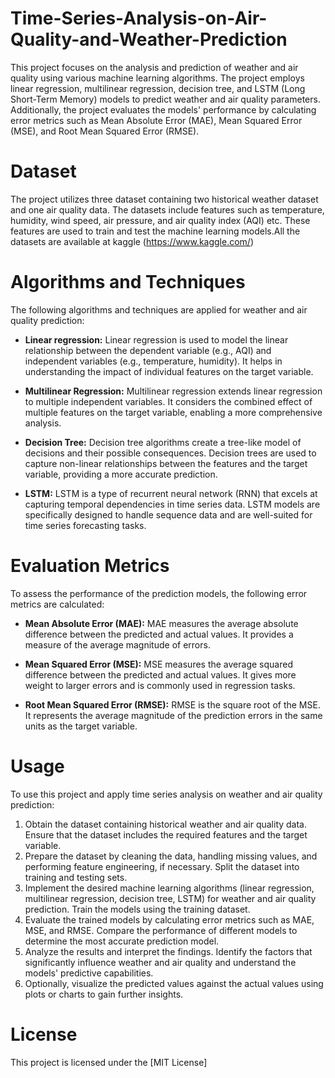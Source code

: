 # Time-Series-Analysis-on-Air-Quality-and-Weather-Prediction
This project focuses on the analysis and prediction of weather and air quality using various machine learning algorithms. The project employs linear regression, multilinear regression, decision tree, and LSTM (Long Short-Term Memory) models to predict weather and air quality parameters. Additionally, the project evaluates the models' performance by calculating error metrics such as Mean Absolute Error (MAE), Mean Squared Error (MSE), and Root Mean Squared Error (RMSE).

# Dataset
The project utilizes three dataset containing two historical weather dataset and one air quality data. The datasets include features such as temperature, humidity, wind speed, air pressure, and air quality index (AQI) etc. These features are used to train and test the machine learning models.All the datasets are available at kaggle (https://www.kaggle.com/)

# Algorithms and Techniques
The following algorithms and techniques are applied for weather and air quality prediction:

+ **Linear regression:**  Linear regression is used to model the linear relationship between the dependent variable (e.g., AQI) and independent variables (e.g., temperature, humidity). It helps in understanding the impact of individual features on the target variable.

+  **Multilinear Regression:** Multilinear regression extends linear regression to multiple independent variables. It considers the combined effect of multiple features on the target variable, enabling a more comprehensive analysis.
  
+  **Decision Tree:** Decision tree algorithms create a tree-like model of decisions and their possible consequences. Decision trees are used to capture non-linear relationships between the features and the target variable, providing a more accurate prediction.
  
+   **LSTM:** LSTM is a type of recurrent neural network (RNN) that excels at capturing temporal dependencies in time series data. LSTM models are specifically designed to handle sequence data and are well-suited for time series forecasting tasks.

# Evaluation Metrics
To assess the performance of the prediction models, the following error metrics are calculated:

+ **Mean Absolute Error (MAE):** MAE measures the average absolute difference between the predicted and actual values. It provides a measure of the average magnitude of errors.

+  **Mean Squared Error (MSE):** MSE measures the average squared difference between the predicted and actual values. It gives more weight to larger errors and is commonly used in regression tasks.

+  **Root Mean Squared Error (RMSE):** RMSE is the square root of the MSE. It represents the average magnitude of the prediction errors in the same units as the target variable.

# Usage 
To use this project and apply time series analysis on weather and air quality prediction:

1. Obtain the dataset containing historical weather and air quality data. Ensure that the dataset includes the required features and the target variable.
2. Prepare the dataset by cleaning the data, handling missing values, and performing feature engineering, if necessary. Split the dataset into training and testing sets.
3. Implement the desired machine learning algorithms (linear regression, multilinear regression, decision tree, LSTM) for weather and air quality prediction. Train the models using the training dataset.
4. Evaluate the trained models by calculating error metrics such as MAE, MSE, and RMSE. Compare the performance of different models to determine the most accurate prediction model.
5. Analyze the results and interpret the findings. Identify the factors that significantly influence weather and air quality and understand the models' predictive capabilities.
6. Optionally, visualize the predicted values against the actual values using plots or charts to gain further insights.

# License
This project is licensed under the [MIT License]
